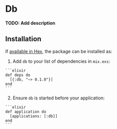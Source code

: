 # Db

**TODO: Add description**

## Installation

If [available in Hex](https://hex.pm/docs/publish), the package can be installed as:

  1. Add `db` to your list of dependencies in `mix.exs`:

    ```elixir
    def deps do
      [{:db, "~> 0.1.0"}]
    end
    ```

  2. Ensure `db` is started before your application:

    ```elixir
    def application do
      [applications: [:db]]
    end
    ```

